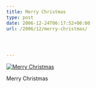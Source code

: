 ```yaml
---
title: Merry Christmas
type: post
date: 2006-12-24T06:17:52+00:00
url: /2006/12/merry-christmas/




---
```

<div class="flickr">
  <a href="http://www.flickr.com/photos/schreibblogade/331665477/" title="Merry Christmas"><img src="//farm1.static.flickr.com/145/331665477_59ab211c99.jpg" alt="Merry Christmas" /></a></p>

  <p>
    Merry Christmas
  </p>
</div>
